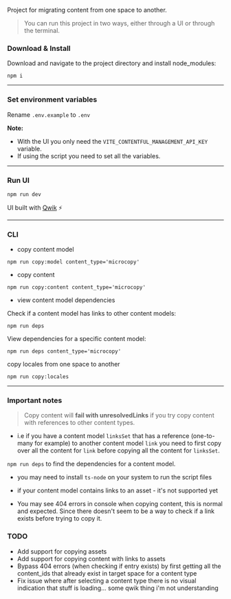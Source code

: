 Project for migrating content from one space to another.

> You can run this project in two ways, either through a UI or through the terminal.

### Download & Install


Download and navigate to the project directory and install node_modules:

```shell
npm i
```

---

### Set environment variables

Rename `.env.example` to `.env`

**Note:**

- With the UI you only need the `VITE_CONTENTFUL_MANAGEMENT_API_KEY` variable.
- If using the script you need to set all the variables.

---

### Run UI


```shell
npm run dev
```

UI built with [Qwik](https://qwik.builder.io/) ⚡️

---

### CLI

- copy content model

```shell
npm run copy:model content_type='microcopy'
```

- copy content

```shell
npm run copy:content content_type='microcopy'
```

- view content model dependencies

Check if a content model has links to other content models:

```shell
npm run deps
```

View dependencies for a specific content model:

```shell
npm run deps content_type='microcopy'
```

copy locales from one space to another

```shell
npm run copy:locales
```

---

### Important notes

> Copy content will **fail with unresolvedLinks** if you try copy content with references to other content types.

- i.e if you have a content model `linksSet` that has a reference (one-to-many for example) to another content model `link` you need to first copy over all the content for `link` before copying all the content for `linksSet`.

`npm run deps` to find the dependencies for a content model.

- you may need to install `ts-node` on your system to run the script files

- if your content model contains links to an asset - it's not supported yet

- You may see 404 errors in console when copying content, this is normal and expected. Since there doesn't seem to be a way to check if a link exists before trying to copy it.

### TODO

- Add support for copying assets
- Add support for copying content with links to assets
- Bypass 404 errors (when checking if entry exists) by first getting all the content_ids that already exist in target space for a content type
- Fix issue where after selecting a content type there is no visual indication that stuff is loading... some qwik thing i'm not understanding
